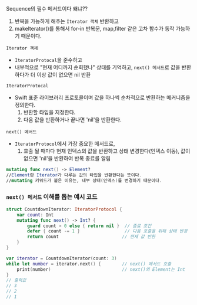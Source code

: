 Sequence의 필수 메서드이다 왜냐??
1. 반복을 가능하게 해주는 `Iterator 객체` 반환하고
2. makelterator()를 통해서 for-in 반복문, map,filter 같은 고차 함수가 동작 가능하기 때문이다.

`Iterator 객체`
- `IteratorProtocal`을 준수하고
- 내부적으로 "현재 어디까지 순회했나" 상태를 기억하고, `next() 메서드`로 값을 반환하다가 더 이상 값이 없으면 nil 반환

`IteratorProtocal`
- Swift 표준 라이브러리 프로토콜이며 값을 하나씩 순차적으로 반환하는 메커니즘을 정의한다.
	1. 반환할 타입을 지정한다.
	2. 다음 값을 반환하거나 끝나면 'nil'을 반환한다.
  
  
`next() 메서드`
- `IteratorProtocol`에서 가장 중요한 메서드로, 
	1. 호출 될 때마다 현재 인덱스의 값을 반환하고 상태 변경한다(인덱스 이동), 값이 없으면 'nil'을 반환하여 반복 종료를 알림
```swift
mutating func next() -> Element?
//Element란 Iterator가 다루는 값의 타입을 반환한다는 뜻이다.
//mutating 키워드가 붙은 이유는, 내부 상태(인덱스)를 변경하기 때문이다.
```

###  `next() 메서드` 이해를 돕는 예시 코드

```swift
struct CountdownIterator: IteratorProtocol {
    var count: Int
    mutating func next() -> Int? {
        guard count > 0 else { return nil }  // 종료 조건
        defer { count -= 1 }                 // 다음 호출을 위해 상태 변경
        return count                        // 현재 값 반환
    }
}

var iterator = CountdownIterator(count: 3)
while let number = iterator.next() {        // next() 메서드 호출
    print(number)                           // next()의 Element는 Int
}
// 출력값
// 3
// 2
// 1
```
